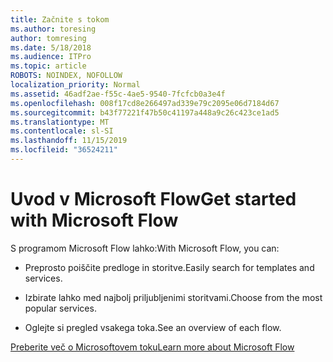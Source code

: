```yaml
---
title: Začnite s tokom
ms.author: toresing
author: tomresing
ms.date: 5/18/2018
ms.audience: ITPro
ms.topic: article
ROBOTS: NOINDEX, NOFOLLOW
localization_priority: Normal
ms.assetid: 46adf2ae-f55c-4ae5-9540-7fcfcb0a3e4f
ms.openlocfilehash: 008f17cd8e266497ad339e79c2095e06d7184d67
ms.sourcegitcommit: b43f77221f47b50c41197a448a9c26c423ce1ad5
ms.translationtype: MT
ms.contentlocale: sl-SI
ms.lasthandoff: 11/15/2019
ms.locfileid: "36524211"
---
```

# <a name="get-started-with-microsoft-flow"></a><span data-ttu-id="330ff-102">Uvod v Microsoft Flow</span><span class="sxs-lookup"><span data-stu-id="330ff-102">Get started with Microsoft Flow</span></span>

<span data-ttu-id="330ff-103">S programom Microsoft Flow lahko:</span><span class="sxs-lookup"><span data-stu-id="330ff-103">With Microsoft Flow, you can:</span></span>
  
- <span data-ttu-id="330ff-104">Preprosto poiščite predloge in storitve.</span><span class="sxs-lookup"><span data-stu-id="330ff-104">Easily search for templates and services.</span></span>
    
- <span data-ttu-id="330ff-105">Izbirate lahko med najbolj priljubljenimi storitvami.</span><span class="sxs-lookup"><span data-stu-id="330ff-105">Choose from the most popular services.</span></span>
    
- <span data-ttu-id="330ff-106">Oglejte si pregled vsakega toka.</span><span class="sxs-lookup"><span data-stu-id="330ff-106">See an overview of each flow.</span></span>
    
[<span data-ttu-id="330ff-107">Preberite več o Microsoftovem toku</span><span class="sxs-lookup"><span data-stu-id="330ff-107">Learn more about Microsoft Flow</span></span>](https://go.microsoft.com/fwlink/?linkid=874446)
  

